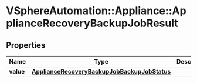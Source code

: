 # VSphereAutomation::Appliance::ApplianceRecoveryBackupJobResult

## Properties
Name | Type | Description | Notes
------------ | ------------- | ------------- | -------------
**value** | [**ApplianceRecoveryBackupJobBackupJobStatus**](ApplianceRecoveryBackupJobBackupJobStatus.md) |  | 


